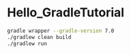 # Hello_GradleTutorial

```sh
gradle wrapper --gradle-version 7.0
./gradlew clean build
./gradlew run
```